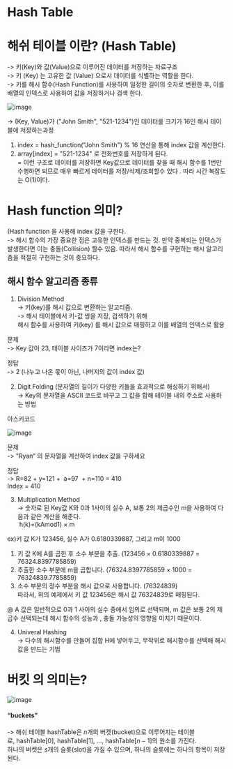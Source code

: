 
# Hash Table

# 해쉬 테이블 이란? (Hash Table)<br/>
-> 키(Key)와 값(Value)으로 이루어진 데이터를 저장하는 자료구조<br/>
-> 키 (Key) 는 고유한 값 (Value) 으로서 데이터를 식별하는 역할을 한다.<br/> 
-> 키를 해시 함수(Hash Function)를 사용하여 일정한 길이의 숫자로 변환한 후, 이를 배열의 인덱스로 사용하여 값을 저장하거나 검색 한다.<br/>

![image](https://github.com/CS-TeamStudy/CS_Study_for_Interview/assets/101441685/a9e9d049-08fc-4543-a7c4-20edb5ada23e)

-> (Key, Value)가 ("John Smith", "521-1234")인 데이터를 크기가 16인 해시 테이블에 저장하는과정<br/>

1. index = hash_function("John Smith") % 16 연산을 통해 index 값을 계산한다. <br/>
2. array[index] = "521-1234" 로 전화번호를 저장하게 된다. <br/>
= 이런 구조로 데이터를 저장하면 Key값으로 데이터를 찾을 때 해시 함수를  1번만 수행하면 되므로 매우 빠르게 데이터를 저장/삭제/조회할수 있다 . 따라 시간 복잡도는 O(1)이다.<br/>

# Hash function 의미? <br/>
(Hash function 을 사용해 index 값을 구한다.<br/>
-> 해시 함수의 가장 중요한 점은 고유한 인덱스를 만드는 것. 만약 중복되는 인덱스가 발생한다면 이는 충돌(Collision) 할수 있음. 따라서 해시 함수를 구현하는 해시 알고리즘을 적절히 구현하는 것이 중요하다.<br/>

## 해시 함수 알고리즘 종류 <br/>

1. Division Method <br/>
-> 키(key)를 해시 값으로 변환하는 알고리즘. <br/>
-> 해시 테이블에서 키-값 쌍을 저장, 검색하기 위해 <br/>
해시 함수를 사용하여 키(key) 를 해시 값으로 매핑하고 이를 배열의 인덱스로 활용<br/>

문제<br/>
-> Key 값이 23, 테이블 사이즈가 7이라면 index는?<br/>

정답<br/>
-> 2 (나누고 나온 몫이 아닌, 나머지의 값이 index 값)<br/>


2. Digit Folding (문자열의 길이가 다양한 키들을 효과적으로 해싱하기 위해서)<br/>
-> Key의 문자열을 ASCII 코드로 바꾸고 그 값을 합해 테이블 내의 주소로 사용하는 방법<br/>

아스키코드

![image](https://github.com/CS-TeamStudy/CS_Study_for_Interview/assets/101441685/fde744a4-d650-42dc-952d-4b67a4851720)

문제<br/>
-> "Ryan“ 의 문자열을 계산하여 index 값을 구하세요<br/>

정답<br/>
-> R=82 + y=121 +  a=97  + n=110 = 410<br/>
Index = 410 <br/>

3. Multiplication Method<br/>
-> 숫자로 된 Key값 K와 0과 1사이의 실수 A, 보통 2의 제곱수인 m을 사용하여 다음과 같은 계산을 해준다.<br/>
 h(k)=(kAmod1) × m <br/>

ex)키 값 K가 123456, 실수 A가 0.6180339887, 그리고 m이 1000<br/>
1. 키 값 K에 A를 곱한 후 소수 부분을 추출. (123456 × 0.6180339887 = 76324.8397785859)<br/>
2. 추출한 소수 부분에 m을 곱합니다. (76324.8397785859 × 1000 = 76324839.7785859)<br/>
3. 소수 부분의 정수 부분을 해시 값으로 사용합니다. (76324839)<br/>
따라서, 위의 예제에서 키 값 123456은 해시 값 76324839로 매핑된다.<br/>

@ A 값은 일반적으로 0과 1 사이의 실수 중에서 임의로 선택되며, m 값은 보통 2의 제곱수 선택되는데 해시 함수의 성능과 , 충돌 가능성의 영향을 미치기 때문이다.<br/>

4. Univeral Hashing<br/>
->  다수의 해시함수를 만들어 집합 H에 넣어두고, 무작위로 해시함수를 선택해 해시값을 만드는 기법<br/>

# 버킷 의 의미는? <br/>
![image](https://github.com/CS-TeamStudy/CS_Study_for_Interview/assets/101441685/6a06872f-cd94-4309-9e4d-9ab2e565623c)

#### “buckets” <br/>
-> 해쉬 테이블 hashTable은 $n$개의 버켓(bucket)으로 이루어지는 테이블로, hashTable[0], hashTable[1], ..., hashTable[$n-1$]의 원소를 가진다. <br/>
하나의 버켓은 $s$개의 슬롯(slot)을 가질 수 있으며, 하나의 슬롯에는 하나의 항목이 저장된다. <br/>






















 




